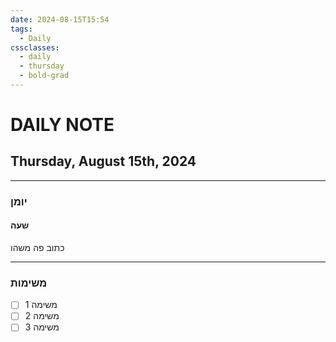 ```yaml
---
date: 2024-08-15T15:54
tags:
  - Daily
cssclasses:
  - daily
  - thursday
  - bold-grad
---
```

# DAILY NOTE
## Thursday, August 15th, 2024
***
### יומן
#### שעה
כתוב פה משהו
***
### משימות
- [ ] משימה 1
- [ ] משימה 2
- [ ] משימה 3